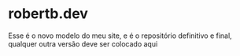 # robertb.dev
Esse é o novo modelo do meu site, e é o repositório definitivo e final, qualquer outra versão deve ser colocado aqui
